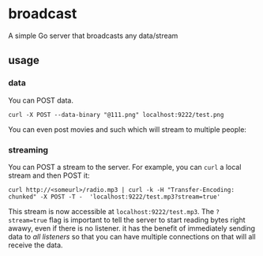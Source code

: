 # broadcast

A simple Go server that broadcasts any data/stream

## usage

### data

You can POST data. 

```
curl -X POST --data-binary "@111.png" localhost:9222/test.png
```

You can even post movies and such which will stream to multiple people:


### streaming

You can POST a stream to the server. For example, you can `curl` a local stream and then POST it:

```
curl http://<someurl>/radio.mp3 | curl -k -H "Transfer-Encoding: chunked" -X POST -T -  'localhost:9222/test.mp3?stream=true'
```

This stream is now accessible at `localhost:9222/test.mp3`. The `?stream=true` flag is important to tell the server to start reading bytes right awawy, even if there is no listener. it has the benefit of immediately sending data to *all listeners* so that you can have multiple connections on that will all receive the data.

